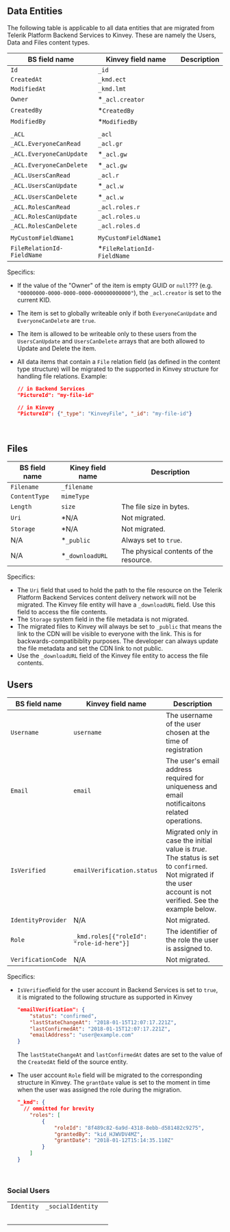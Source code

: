 ## Data Entities

The following table is applicable to all data entities that are migrated from Telerik Platform Backend Services to Kinvey. These are namely the Users, Data and Files content types. 

| BS field name              | Kinvey field name           | Description |
| -------------------------- | --------------------------- | ----------- |
| `Id`                       | `_id`                       |             |
| `CreatedAt`                | `_kmd.ect`                  |             |
| `ModifiedAt`               | `_kmd.lmt`                  |             |
| `Owner`                    | *`_acl.creator`             |             |
| `CreatedBy`                | *`CreatedBy`                |             |
| `ModifiedBy`               | *`ModifiedBy`               |             |
|                            |                             |             |
| `_ACL`                     | `_acl`                      |             |
| `_ACL.EveryoneCanRead`     | `_acl.gr`                   |             |
| `_ACL.EveryoneCanUpdate`   | *`_acl.gw`                  |             |
| `_ACL.EveryoneCanDelete`   | *`_acl.gw`                  |             |
| `_ACL.UsersCanRead`        | `_acl.r`                    |             |
| `_ACL.UsersCanUpdate`      | *`_acl.w`                   |             |
| `_ACL.UsersCanDelete`      | *`_acl.w`                   |             |
| `_ACL.RolesCanRead`        | `_acl.roles.r`              |             |
| `_ACL.RolesCanUpdate`      | `_acl.roles.u`              |             |
| `_ACL.RolesCanDelete`      | `_acl.roles.d`              |             |
|                            |                             |             |
| `MyCustomFieldName1`       | `MyCustomFieldName1`        |             |
| `FileRelationId-FieldName` | *`FileRelationId-FieldName` |             |

Specifics:

- If the value of the "Owner" of the item is empty GUID or `null`??? (e.g. `"00000000-0000-0000-0000-000000000000"`), the `_acl.creator` is set to the current KID. 

- The item is set to globally writeable only if both `EveryoneCanUpdate` and `EveryoneCanDelete` are `true`. 

- The item is allowed to be writeable only to these users from the `UsersCanUpdate` and `UsersCanDelete` arrays that are both allowed to Update and Delete the item. 

- All data items that contain a `File` relation field (as defined in the content type structure) will be migrated to the supported in Kinvey structure for handling file relations. Example:

  ```json
  // in Backend Services
  "PictureId": "my-file-id" 

  // in Kinvey 
  "PictureId": {"_type": "KinveyFile", "_id": "my-file-id"} 
  ```

  ​

## Files

| BS field name | Kiney field name | Description                            |
| ------------- | ---------------- | -------------------------------------- |
| `Filename`    | `_filename`      |                                        |
| `ContentType` | `mimeType`       |                                        |
| `Length`      | `size`           | The file size in bytes.                |
| `Uri`         | *N/A             | Not migrated.                          |
| `Storage`     | *N/A             | Not migrated.                          |
| N/A           | *`_public`       | Always set to `true`.                  |
| N/A           | *`_downloadURL`  | The physical contents of the resource. |

Specifics: 

- The `Uri` field that used to hold the path to the file resource on the Telerik Platform Backend Services content delivery network will not be migrated. The Kinvey file entity will have a `_downloadURL` field. Use this field to access the file contents. 
- The `Storage` system field in the file metadata is not migrated. 
- The migrated files to Kinvey will always be set to `_public` that means the link to the CDN will be visible to everyone with the link. This is for backwards-compatibiblity purposes. The developer can always update the file metadata and set the CDN link to not public. 
- Use the `_downloadURL` field of the Kinvey file entity to access the file contents. 

## Users

| BS field name      | Kinvey field name                        | Description                              |
| ------------------ | ---------------------------------------- | ---------------------------------------- |
| `Username`         | `username`                               | The username of the user chosen at the time of registration |
| `Email`            | `email`                                  | The user's email address required for uniqueness and email notificaitons related operations. |
| `IsVerified`       | `emailVerification.status`               | Migrated only in case the initial value is *true*. The status is set to `confirmed`. Not migrated if the user account is not verified. See the example below. |
| `IdentityProvider` | N/A                                      | Not migrated.                            |
| `Role`             | `_kmd.roles[{"roleId": "role-id-here"}]` | The identifier of the role the user is assigned to. |
| `VerificationCode` | N/A                                      | Not migrated.                            |

Specifics:

- `IsVerified`field for the user account in Backend Services is set to `true`, it is migrated to the following structure as supported in Kinvey

  ```json
  "emailVerification": {
      "status": "confirmed",
      "lastStateChangeAt": "2018-01-15T12:07:17.221Z",
      "lastConfirmedAt": "2018-01-15T12:07:17.221Z",
      "emailAddress": "user@example.com"
  }
  ```

  The `lastStateChangeAt` and `lastConfirmedAt` dates are set to the value of the `CreatedAt` field of the source entity. 

- The user account `Role` field will be migrated to the corresponding structure in Kinvey. The `grantDate` value is set to the moment in time when the user was assigned the role during the migration. 

  ```json
  "_kmd": {
  	// ommitted for brevity    
      "roles": [
          {
              "roleId": "8f489c82-6a9d-4318-8ebb-d581482c9275",
              "grantedBy": "kid_HJWVDV4MZ",
              "grantDate": "2018-01-12T15:14:35.110Z"
          }
      ]
  }
  ```

  ​

### Social Users

|            |                   |      |
| ---------- | ----------------- | ---- |
| `Identity` | `_socialIdentity` |      |
|            |                   |      |
|            |                   |      |
|            |                   |      |
|            |                   |      |
|            |                   |      |

